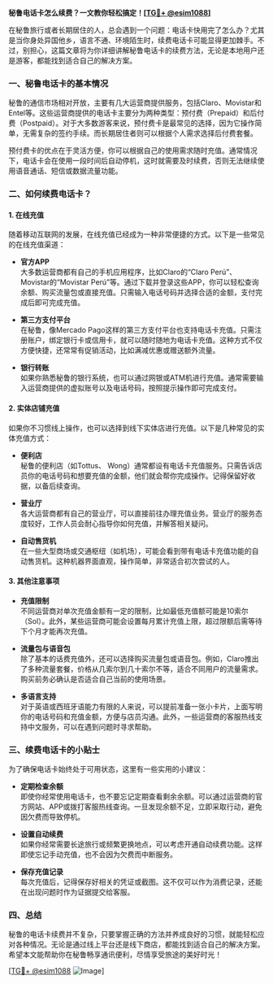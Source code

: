 **秘鲁电话卡怎么续费？一文教你轻松搞定！[[TG💪+ @esim1088](https://t.me/s/esim1088)]**

在秘鲁旅行或者长期居住的人，总会遇到一个问题：电话卡快用完了怎么办？尤其是当你身处异国他乡，语言不通、环境陌生时，续费电话卡可能显得更加棘手。不过，别担心，这篇文章将为你详细讲解秘鲁电话卡的续费方法，无论是本地用户还是游客，都能找到适合自己的解决方案。

### 一、秘鲁电话卡的基本情况

秘鲁的通信市场相对开放，主要有几大运营商提供服务，包括Claro、Movistar和Entel等。这些运营商提供的电话卡主要分为两种类型：预付费（Prepaid）和后付费（Postpaid）。对于大多数游客来说，预付费卡是最常见的选择，因为它操作简单，无需复杂的签约手续。而长期居住者则可以根据个人需求选择后付费套餐。

预付费卡的优点在于灵活方便，你可以根据自己的使用需求随时充值。通常情况下，电话卡会在使用一段时间后自动停机，这时就需要及时续费，否则无法继续使用语音通话、短信或数据流量功能。

### 二、如何续费电话卡？

#### 1. 在线充值

随着移动互联网的发展，在线充值已经成为一种非常便捷的方式。以下是一些常见的在线充值渠道：

- **官方APP**  
  大多数运营商都有自己的手机应用程序，比如Claro的“Claro Perú”、Movistar的“Movistar Perú”等。通过下载并登录这些APP，你可以轻松查询余额、购买流量包或直接充值。只需输入电话号码并选择合适的金额，支付完成后即可完成充值。

- **第三方支付平台**  
  在秘鲁，像Mercado Pago这样的第三方支付平台也支持电话卡充值。只需注册账户，绑定银行卡或信用卡，就可以随时随地为电话卡充值。这种方式不仅方便快捷，还常常有促销活动，比如满减优惠或赠送额外流量。

- **银行转账**  
  如果你熟悉秘鲁的银行系统，也可以通过网银或ATM机进行充值。通常需要输入运营商提供的虚拟账号以及电话号码，按照提示操作即可完成支付。

#### 2. 实体店铺充值

如果你不习惯线上操作，也可以选择到线下实体店进行充值。以下是几种常见的实体充值方式：

- **便利店**  
  秘鲁的便利店（如Tottus、 Wong）通常都设有电话卡充值服务。只需告诉店员你的电话号码和想要充值的金额，他们就会帮你完成操作。记得保留好收据，以备后续查询。

- **营业厅**  
  各大运营商都有自己的营业厅，可以直接前往办理充值业务。营业厅的服务态度较好，工作人员会耐心指导你如何充值，并解答相关疑问。

- **自动售货机**  
  在一些大型商场或交通枢纽（如机场），可能会看到带有电话卡充值功能的自动售货机。这种机器界面直观，操作简单，非常适合初次尝试的人。

#### 3. 其他注意事项

- **充值限制**  
  不同运营商对单次充值金额有一定的限制，比如最低充值额可能是10索尔（Sol）。此外，某些运营商可能会设置每月累计充值上限，超过限额后需等待下个月才能再次充值。

- **流量包与语音包**  
  除了基本的话费充值外，还可以选择购买流量包或语音包。例如，Claro推出了多种流量套餐，价格从几索尔到几十索尔不等，适合不同用户的流量需求。购买前务必确认是否适合自己当前的使用场景。

- **多语言支持**  
  对于英语或西班牙语能力有限的人来说，可以提前准备一张小卡片，上面写明你的电话号码和充值金额，方便与店员沟通。此外，一些运营商的客服热线支持中文服务，可以在遇到问题时寻求帮助。

### 三、续费电话卡的小贴士

为了确保电话卡始终处于可用状态，这里有一些实用的小建议：

- **定期检查余额**  
  即使你经常使用电话卡，也不要忘记定期查看剩余余额。可以通过运营商的官方网站、APP或拨打客服热线查询。一旦发现余额不足，立即采取行动，避免因欠费而导致停机。

- **设置自动续费**  
  如果你经常需要长途旅行或频繁更换地点，可以考虑开通自动续费功能。这样即使忘记手动充值，也不会因为欠费而中断服务。

- **保存充值记录**  
  每次充值后，记得保存好相关的凭证或截图。这不仅可以作为消费记录，还能在出现问题时作为证据提交给客服。

### 四、总结

秘鲁的电话卡续费并不复杂，只要掌握正确的方法并养成良好的习惯，就能轻松应对各种情况。无论是通过线上平台还是线下商店，都能找到适合自己的解决方案。希望本文能帮助你在秘鲁畅享通讯便利，尽情享受旅途的美好时光！

[[TG💪+ @esim1088](https://t.me/s/esim1088) ![Image](https://i.postimg.cc/4NQfJmqS/Snipaste-2025-05-13-00-14-12.png)]